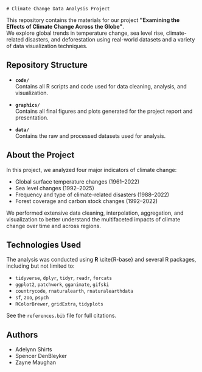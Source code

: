     # Climate Change Data Analysis Project

This repository contains the materials for our project **"Examining the Effects of Climate Change Across the Globe"**.  
We explore global trends in temperature change, sea level rise, climate-related disasters, and deforestation using real-world datasets and a variety of data visualization techniques.

## Repository Structure

- **`code/`**  
  Contains all R scripts and code used for data cleaning, analysis, and visualization.

- **`graphics/`**  
  Contains all final figures and plots generated for the project report and presentation.

- **`data/`**  
  Contains the raw and processed datasets used for analysis.

## About the Project

In this project, we analyzed four major indicators of climate change:
- Global surface temperature changes (1961–2022)
- Sea level changes (1992–2025)
- Frequency and type of climate-related disasters (1988–2022)
- Forest coverage and carbon stock changes (1992–2022)

We performed extensive data cleaning, interpolation, aggregation, and visualization to better understand the multifaceted impacts of climate change over time and across regions.

## Technologies Used

The analysis was conducted using **R** \cite{R-base} and several R packages, including but not limited to:
- `tidyverse`, `dplyr`, `tidyr`, `readr`, `forcats`
- `ggplot2`, `patchwork`, `gganimate`, `gifski`
- `countrycode`, `rnaturalearth`, `rnaturalearthdata`
- `sf`, `zoo`, `psych`
- `RColorBrewer`, `gridExtra`, `tidyplots`

See the `references.bib` file for full citations.

## Authors

- Adelynn Shirts
- Spencer DenBleyker
- Zayne Maughan

    

